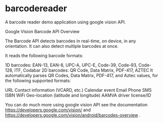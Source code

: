 # barcodereader
A barcode reader demo application using google vision API.

Google Vision Barcode API Overview

The Barcode API detects barcodes in real-time, on device, in any orientation. It can also detect multiple barcodes at once.

It reads the following barcode formats:

1D barcodes: EAN-13, EAN-8, UPC-A, UPC-E, Code-39, Code-93, Code-128, ITF, Codabar
2D barcodes: QR Code, Data Matrix, PDF-417, AZTEC
It automatically parses QR Codes, Data Matrix, PDF-417, and Aztec values, for the following supported formats:

URL
Contact information (VCARD, etc.)
Calendar event
Email
Phone
SMS
ISBN
WiFi
Geo-location (latitude and longitude)
AAMVA driver license/ID

You can do much more using google vision API see the documentation https://developers.google.com/vision/ and https://developers.google.com/vision/android/barcodes-overview .
